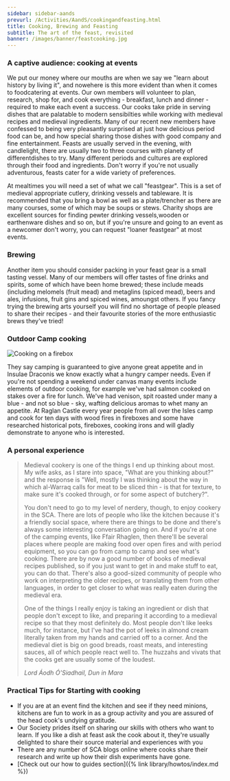 ```yaml
---
sidebar: sidebar-aands
prevurl: /Activities/AandS/cookingandfeasting.html
title: Cooking, Brewing and Feasting
subtitle: The art of the feast, revisited
banner: /images/banner/feastcooking.jpg
---
```


### A captive audience: cooking at events

We put our money where our mouths are when we say we &quot;learn about history by living it&quot;, and nowehere is this more evident than when it comes to foodcatering at events. Our own members will volunteer to plan, research, shop for, and cook everything - breakfast, lunch and dinner - required to make each event a success. Our cooks take pride in serving dishes that are  palatable to modern sensibilties while working with medieval recipes and medieval ingredients. Many of our recent new members have confessed to being very pleasantly surprised at just how delicious period food can be, and how special sharing those dishes with good company and fine entertainment.  Feasts are usually served in the evening, with candlelight, there are usually two to three courses with planety of differentdishes to try. Many different periods and cultures are explored through their food and ingredients. Don't worry if you're not usually adventurous, feasts cater for a wide variety of preferences.

At mealtimes you will need a set of what we call  &quot;feastgear&quot;. This is a set of medieval appropriate cutlery, drinking vessels and tableware. It is recommended that you bring a bowl as well as a plate/trencher as there are many courses, some of which may be soups or stews. Charity shops are excellent sources for finding pewter drinking vessels,wooden or earthenware dishes and so on, but if you're unsure and going to an event as a newcomer don't worry, you can request &quot;loaner feastgear&quot; at most events.

### Brewing 

Another item you should consider packing in your feast gear is a small tasting vessel. Many of our members will offer tastes of fine drinks and spirits, some of which have been home brewed; these include meads (including melomels (fruit mead) and metaglins (spiced mead), beers and ales, infusions, fruit gins and spiced wines, amoungst others. If you fancy trying the brewing arts yourself you will find no shortage of people pleased to share their recipes - and their favourite stories of the more enthusiastic brews they've tried!

### Outdoor Camp cooking 

<img src="/images/a-and-s/fireboxcook.jpg" class="rounded shadow float-md-end m-2" alt="Cooking on a firebox" />

They say camping is guaranteed to give anyone  great appetite and in Insulae Draconis we know exactly what a hungry camper needs. Even if you're not spending a weekend under canvas many events include elements of outdoor cooking, for example we've had salmon cooked on stakes over a fire for lunch. We've had venison, spit roasted under many a blue - and not so blue - sky, wafting delicious aromas  to whet many an appetite. At Raglan Castle every year people from all over the Isles camp and cook for ten days with wood fires in fireboxes and some have researched historical pots, fireboxes, cooking irons and will gladly demonstrate to anyone who is interested.  
 
### A personal experience

<blockquote class="testimonial">
<p>
  Medieval cookery is one of the things I end up thinking about most. My wife asks, as I stare into space, &quot;What are you thinking about?&quot; and the response is &quot;Well, mostly I was thinking about the way in which al-Warraq calls for meat to be sliced thin - is that for texture, to make sure it's cooked through, or for some aspect of butchery?&quot;.
</p>
<p>
  You don't need to go to my level of nerdery, though, to enjoy cookery in the SCA. There are lots of people who like the kitchen because it's a friendly social space, where there are things to be done and there's always some interesting conversation going on. And if you're at one of the camping events, like Ffair Rhaglen, then there'll be several places where people are making food over open fires and with period equipment, so you can go from camp to camp and see what's cooking. There are by now a good number of books of medieval recipes published, so if you just want to get in and make stuff to eat, you can do that. There's also a good-sized community of people who work on interpreting the older recipes, or translating them from other languages, in order to get closer to what was really eaten during the medieval era.
</p>
<p>
  One of the things I really enjoy is taking an ingredient or dish that people don't except to like, and preparing it according to a medieval recipe so that they most definitely do. Most people don't like leeks much, for instance, but I've had the pot of leeks in almond cream literally taken from my hands and carried off to a corner. And the medieval diet is big on good breads, roast meats, and interesting sauces, all of which people react well to. The huzzahs and vivats that the cooks get are usually some of the loudest.
</p>
<cite>
<span class="name">Lord Áodh Ó'Siadhail, Dun in Mara</span>
</cite>
</blockquote>

### Practical Tips for Starting with cooking


- If you are at an event find the kitchen and see if they need minions, kitchens are fun to work in as a group activity and you are assured of the head cook's undying gratitude. 
- Our Society prides itself  on sharing our skills  with others who want to learn. If you like a dish at feast ask the cook about it, they're usually delighted to share their source material and experiences with you
- There are any number of SCA blogs online where cooks share their research and write up how their dish experiments have gone.
- [Check out our how to guides section]({% link library/howtos/index.md %})
                          